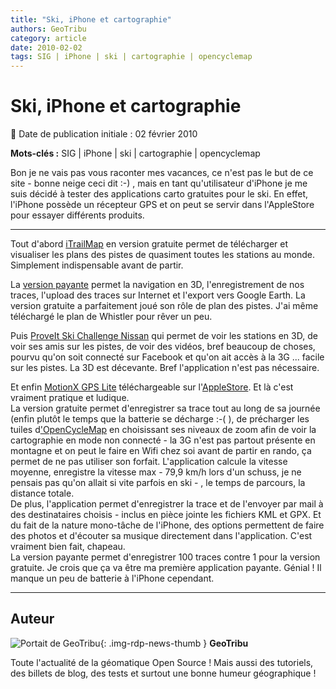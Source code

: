 ```yaml
---
title: "Ski, iPhone et cartographie"
authors: GeoTribu
category: article
date: 2010-02-02
tags: SIG | iPhone | ski | cartographie | opencyclemap
---
```


# Ski, iPhone et cartographie


:calendar: Date de publication initiale : 02 février 2010

**Mots-clés :** SIG | iPhone | ski | cartographie | opencyclemap

Bon je ne vais pas vous raconter mes vacances, ce n'est pas le but de ce site - bonne neige ceci dit :-) , mais en tant qu'utilisateur d'iPhone je me suis décidé à tester des applications carto gratuites pour le ski. En effet, l'iPhone possède un récepteur GPS et on peut se servir dans l'AppleStore pour essayer différents produits.

----

Tout d'abord [iTrailMap](http://www.bigairsoftware.com/) en version gratuite permet de télécharger et visualiser les plans des pistes de quasiment toutes les stations au monde. Simplement indispensable avant de partir.



La [version payante](http://www.bigairsoftware.com/features.html) permet la navigation en 3D, l'enregistrement de nos traces, l'upload des traces sur Internet et l'export vers Google Earth. La version gratuite a parfaitement joué son rôle de plan des pistes. J'ai même téléchargé le plan de Whistler pour rêver un peu.

Puis [ProveIt Ski Challenge Nissan](http://www.facebook.com/nissanproveit) qui permet de voir les stations en 3D, de voir ses amis sur les pistes, de voir des vidéos, bref beaucoup de choses, pourvu qu'on soit connecté sur Facebook et qu'on ait accès à la 3G ... facile sur les pistes. La 3D est décevante. Bref l'application n'est pas nécessaire.



Et enfin [MotionX GPS Lite](http://news.motionx.com/category/motionx-gps/) téléchargeable sur l'[AppleStore](http://store.apple.com/fr). Et là c'est vraiment pratique et ludique.  
La version gratuite permet d'enregistrer sa trace tout au long de sa journée (enfin plutôt le temps que la batterie se décharge :-( ), de précharger les tuiles d['OpenCycleMap](http://www.opencyclemap.org/) en choisissant ses niveaux de zoom afin de voir la cartographie en mode non connecté - la 3G n'est pas partout présente en montagne et on peut le faire en Wifi chez soi avant de partir en rando, ça permet de ne pas utiliser son forfait. L'application calcule la vitesse moyenne, enregistre la vitesse max - 79,9 km/h lors d'un schuss, je ne pensais pas qu'on allait si vite parfois en ski - , le temps de parcours, la distance totale.  
De plus, l'application permet d'enregistrer la trace et de l'envoyer par mail à des destinataires choisis - inclus en pièce jointe les fichiers KML et GPX. Et du fait de la nature mono-tâche de l'iPhone, des options permettent de faire des photos et d'écouter sa musique directement dans l'application. C'est vraiment bien fait, chapeau.  
La version payante permet d'enregistrer 100 traces contre 1 pour la version gratuite. Je crois que ça va être ma première application payante. Génial ! Il manque un peu de batterie à l'iPhone cependant.





----

## Auteur

![Portait de GeoTribu](https://cdn.geotribu.fr/images/internal/charte/geotribu\_logo\_64x64.png){: .img-rdp-news-thumb }
**GeoTribu**

Toute l'actualité de la géomatique Open Source ! Mais aussi des tutoriels, des billets de blog, des tests et surtout une bonne humeur géographique !
